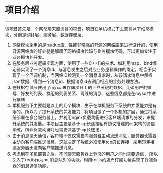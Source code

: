 # 项目介绍

---

该项目首先是一个网络聊天服务器的项目，项目在单机模式下主要有以下结果模块，分别是网络层、服务层、数据存储层、

1. 网络模块采用的是muduo库、性能非常强的开源的网络库来进行设计的，使用开源网络库的好处就是解耦了网络模块代码与业务模块代码，可以更加专注于业务模块的开发。
2. 在服务层业务逻辑实现方面，使用了一些C++11的技术，如利用map、bind绑定器实现了一个消息id、与消息发生之后对应业务逻辑操作的绑定，相当于实现了一个回调机制，当网络IO检测到一个消息请求时，从该请求消息中解析json数据、得到一个消息id、根据消息id去调用相应的业务处理方法。
3. 在数据存储层使用了mysql来存储项目上的一些关键的数据，比如用户的账号、好友的列表、群组的列表关系、离线的消息、这些信息都是在mysql中进行存储
4. 单机服务下主要就是以上的几个模块，由于在单机服务下系统的并发能力是有限的，所以为了提升系统的并发能力，将项目做了一个多机的扩展，通过将系统部署在多台服务器上，并利用nginx负载均衡进行客户端请求的分发，来提升系统的并发量。本项目主要是基于tcp长连接私有协议搭建的cs架构的通信系统，所以负载均衡时也需要做基于tcp长连接，
5. 由于消息聊天通信，客户端不仅仅需要向服务器主动发送消息，服务器也需要主动向客户端推送消息，这就决定了系统必须使用tcp的长连接，采用短连接则服务器无法向客户端推送消息，
6. 考虑到在多机部署之后，不同聊天服务器上登录的用户之间也需要通信， 所以引入了redis作为mq消息队列的功能，利用redis的发布订阅功能实现了跨服务器的消息通信功能，
